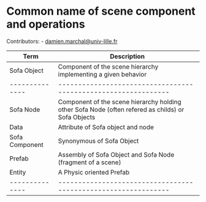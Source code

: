 Common name of scene component and operations
=============================================

Contributors:
    - damien.marchal@univ-lille.fr


| Term           | Description                                                    |
| -------------- | -------------------------------------------------------------- |
| Sofa Object    | Component of the scene hierarchy implementing a given behavior |
| -------------- | -------------------------------------------------------------- |
| Sofa Node      | Component of the scene hierarchy holding other Sofa Node (often refered as childs) or Sofa Objects       |
| Data           | Attribute of Sofa object and node                              |
| Sofa Component | Synonymous of Sofa Object                                      |
| Prefab         | Assembly of Sofa Object and Sofa Node (fragment of a scene)    |
| Entity         | A Physic oriented Prefab                                       |
| -------------- | -------------------------------------------------------------- |
